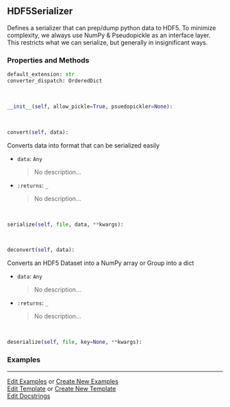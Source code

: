 ## <a id="McUtils.Scaffolding.Serializers.HDF5Serializer">HDF5Serializer</a>
Defines a serializer that can prep/dump python data to HDF5.
To minimize complexity, we always use NumPy & Pseudopickle as an interface layer.
This restricts what we can serialize, but generally in insignificant ways.

### Properties and Methods
```python
default_extension: str
converter_dispatch: OrderedDict
```
<a id="McUtils.Scaffolding.Serializers.HDF5Serializer.__init__" class="docs-object-method">&nbsp;</a>
```python
__init__(self, allow_pickle=True, psuedopickler=None): 
```

<a id="McUtils.Scaffolding.Serializers.HDF5Serializer.convert" class="docs-object-method">&nbsp;</a>
```python
convert(self, data): 
```
Converts data into format that can be serialized easily
- `data`: `Any`
    >No description...
- `:returns`: `_`
    >No description...

<a id="McUtils.Scaffolding.Serializers.HDF5Serializer.serialize" class="docs-object-method">&nbsp;</a>
```python
serialize(self, file, data, **kwargs): 
```

<a id="McUtils.Scaffolding.Serializers.HDF5Serializer.deconvert" class="docs-object-method">&nbsp;</a>
```python
deconvert(self, data): 
```
Converts an HDF5 Dataset into a NumPy array or Group into a dict
- `data`: `Any`
    >No description...
- `:returns`: `_`
    >No description...

<a id="McUtils.Scaffolding.Serializers.HDF5Serializer.deserialize" class="docs-object-method">&nbsp;</a>
```python
deserialize(self, file, key=None, **kwargs): 
```

### Examples




___

[Edit Examples](https://github.com/McCoyGroup/McUtils/edit/edit/ci/examples/ci/docs/McUtils/Scaffolding/Serializers/HDF5Serializer.md) or 
[Create New Examples](https://github.com/McCoyGroup/McUtils/new/edit/?filename=ci/examples/ci/docs/McUtils/Scaffolding/Serializers/HDF5Serializer.md) <br/>
[Edit Template](https://github.com/McCoyGroup/McUtils/edit/edit/ci/docs/ci/docs/McUtils/Scaffolding/Serializers/HDF5Serializer.md) or 
[Create New Template](https://github.com/McCoyGroup/McUtils/new/edit/?filename=ci/docs/templates/ci/docs/McUtils/Scaffolding/Serializers/HDF5Serializer.md) <br/>
[Edit Docstrings](https://github.com/McCoyGroup/McUtils/edit/edit/McUtils/Scaffolding/Serializers.py?message=Update%20Docs)